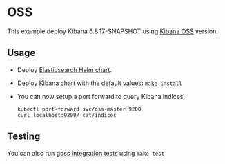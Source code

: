 # OSS

This example deploy Kibana 6.8.17-SNAPSHOT using [Kibana OSS][] version.


## Usage

* Deploy [Elasticsearch Helm chart][].

* Deploy Kibana chart with the default values: `make install`

* You can now setup a port forward to query Kibana indices:

  ```
  kubectl port-forward svc/oss-master 9200
  curl localhost:9200/_cat/indices
  ```


## Testing

You can also run [goss integration tests][] using `make test`


[kibana oss]: https://www.elastic.co/downloads/kibana-oss
[elasticsearch helm chart]: https://github.com/elastic/helm-charts/tree/6.8/elasticsearch/examples/oss/
[goss integration tests]: https://github.com/elastic/helm-charts/tree/6.8/kibana/examples/oss/test/goss.yaml
